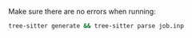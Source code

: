 Make sure there are no errors when running:

```sh
tree-sitter generate && tree-sitter parse job.inp
```
